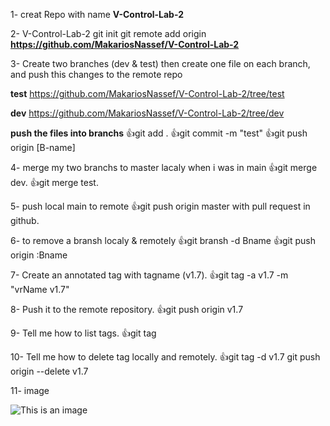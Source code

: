 1- creat Repo with name **V-Control-Lab-2**

2- V-Control-Lab-2 git init git remote add origin
**https://github.com/MakariosNassef/V-Control-Lab-2**

3- Create two branches (dev & test) then create one file on each branch, and push this changes to the remote repo

**test** https://github.com/MakariosNassef/V-Control-Lab-2/tree/test

**dev**  https://github.com/MakariosNassef/V-Control-Lab-2/tree/dev

**push the files into branchs**
    :+1:git add . 
    :+1:git commit -m "test" 
    :+1:git push origin [B-name]
    
4- merge my two branchs to master lacaly when i was in main 
    :+1:git merge dev.
    :+1:git merge test.
    
5- push local main to remote
    :+1:git push origin master with pull request in github.

6- to remove a bransh localy & remotely
    :+1:git bransh -d Bname  :+1:git push origin :Bname

7- Create an annotated tag with tagname (v1.7).
    :+1:git tag -a v1.7 -m "vrName v1.7"

8- Push it to the remote repository.
    :+1:git push origin v1.7

9- Tell me how to list tags.
    :+1:git tag

10- Tell me how to delete tag locally and remotely.
    :+1:git tag -d v1.7 git push origin --delete v1.7

11- image

![This is an image](https://i.redd.it/gw8idnezl1i91.png)
